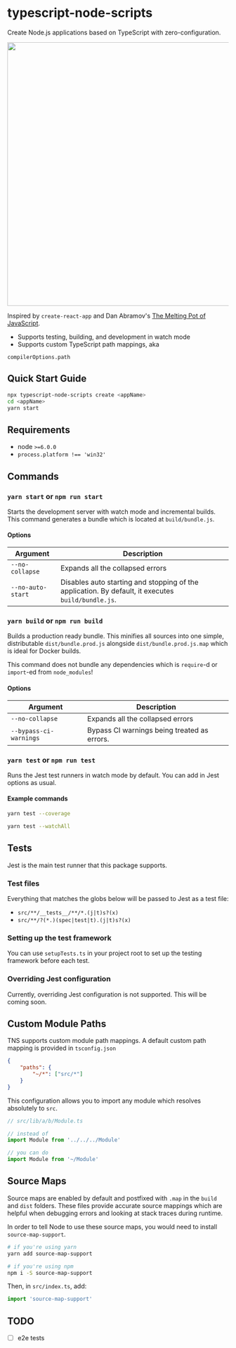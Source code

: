# typescript-node-scripts
Create Node.js applications based on TypeScript with zero-configuration.
<p align="center">
    <img 
    width="600" src="https://cdn.rawgit.com/liangchunn/typescript-node-scripts/12e1600/.resources/term.svg"/>
</p>

Inspired by `create-react-app` and Dan Abramov's [The Melting Pot of JavaScript](https://increment.com/development/the-melting-pot-of-javascript/).
- Supports testing, building, and development in watch mode
- Supports custom TypeScript path mappings, aka 

`compilerOptions.path`

## Quick Start Guide
```sh
npx typescript-node-scripts create <appName>
cd <appName>
yarn start
```

## Requirements

-   node `>=6.0.0`
-   `process.platform !== 'win32'`


## Commands

### `yarn start` or `npm run start`

Starts the development server with watch mode and incremental builds. This command generates a bundle which is located at `build/bundle.js`.

#### Options

| Argument          | Description                                                                                        |
| ----------------- | -------------------------------------------------------------------------------------------------- |
| `--no-collapse`   | Expands all the collapsed errors                                                                   |
| `--no-auto-start` | Disables auto starting and stopping of the application. By default, it executes `build/bundle.js`. |

### `yarn build` or `npm run build`

Builds a production ready bundle. This minifies all sources into one simple, distributable `dist/bundle.prod.js` alongside `dist/bundle.prod.js.map` which is ideal for Docker builds.

This command does not bundle any dependencies which is `require`-d or `import`-ed from `node_modules`!

#### Options

| Argument               | Description                                 |
| ---------------------- | ------------------------------------------- |
| `--no-collapse`        | Expands all the collapsed errors            |
| `--bypass-ci-warnings` | Bypass CI warnings being treated as errors. |

### `yarn test` or `npm run test`

Runs the Jest test runners in watch mode by default. You can add in Jest options as usual.

#### Example commands

```sh
yarn test --coverage

yarn test --watchAll
```

## Tests
Jest is the main test runner that this package supports.

### Test files
Everything that matches the globs below will be passed to Jest as a test file:
- `src/**/__tests__/**/*.(j|t)s?(x)`
- `src/**/?(*.)(spec|test|t).(j|t)s?(x)`

### Setting up the test framework
You can use `setupTests.ts` in your project root to set up the testing framework before each test.

### Overriding Jest configuration
Currently, overriding Jest configuration is not supported. This will be coming soon.

## Custom Module Paths
TNS supports custom module path mappings. A default custom path mapping is provided in `tsconfig.json`

```json
{
    "paths": {
        "~/*": ["src/*"]
    }
}
```

This configuration allows you to import any module which resolves absolutely to `src`.

```ts
// src/lib/a/b/Module.ts

// instead of
import Module from '../../../Module'

// you can do
import Module from '~/Module'
```

## Source Maps
Source maps are enabled by default and postfixed with `.map` in the `build` and `dist` folders. These files provide accurate source mappings which are helpful when debugging errors and looking at stack traces during runtime.

In order to tell Node to use these source maps, you would need to install `source-map-support`.

```sh
# if you're using yarn
yarn add source-map-support

# if you're using npm
npm i -S source-map-support
```

Then, in `src/index.ts`, add:
```ts
import 'source-map-support'
```

## TODO

-   [ ] e2e tests
